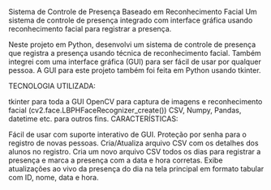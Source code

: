 Sistema de Controle de Presença Baseado em Reconhecimento Facial
Um sistema de controle de presença integrado com interface gráfica usando reconhecimento facial para registrar a presença.

Neste projeto em Python, desenvolvi um sistema de controle de presença que registra a presença usando técnica de reconhecimento facial. Também integrei com uma interface gráfica (GUI) para ser fácil de usar por qualquer pessoa. A GUI para este projeto também foi feita em Python usando tkinter.

TECNOLOGIA UTILIZADA:

tkinter para toda a GUI
OpenCV para captura de imagens e reconhecimento facial (cv2.face.LBPHFaceRecognizer_create())
CSV, Numpy, Pandas, datetime etc. para outros fins.
CARACTERÍSTICAS:

Fácil de usar com suporte interativo de GUI.
Proteção por senha para o registro de novas pessoas.
Cria/Atualiza arquivo CSV com os detalhes dos alunos no registro.
Cria um novo arquivo CSV todos os dias para registrar a presença e marca a presença com a data e hora corretas.
Exibe atualizações ao vivo da presença do dia na tela principal em formato tabular com ID, nome, data e hora.

